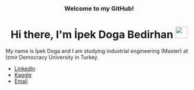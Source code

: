 <!-- HEADER -->
<h3 align="center">
<br>Welcome to my GitHub!
</h3>
 
<h1 align="center">Hi there, I'm İpek Doga Bedirhan </a> <img src="https://user-images.githubusercontent.com/64318469/176737130-33ef105d-385a-43e4-a68e-33ac3f19ab12.gif" height="32" /></h1>
 
 
My name is İpek Doga and I am studying industrial engineering (Master) at İzmir Democracy University in Turkey.
 
- [LinkedIn](https://www.linkedin.com/in/ipekdo%C4%9Fabedirhan/)
- [Kaggle](https://www.kaggle.com/ipekdogabedirhan)
- [Email](mailto:ipekdogabedirhan@gmail.com)
 


